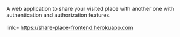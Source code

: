 A web application to share your visited place with another one with authentication and authorization features. <br />
<br />
link:- https://share-place-frontend.herokuapp.com
